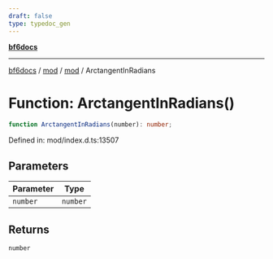 ```yaml
---
draft: false
type: typedoc_gen
---
```


[**bf6docs**](../../../_index.md)

***

[bf6docs](../../../_index.md) / [mod](../../_index.md) / [mod](../_index.md) / ArctangentInRadians

# Function: ArctangentInRadians()

```ts
function ArctangentInRadians(number): number;
```

Defined in: mod/index.d.ts:13507

## Parameters

| Parameter | Type |
| ------ | ------ |
| `number` | `number` |

## Returns

`number`
